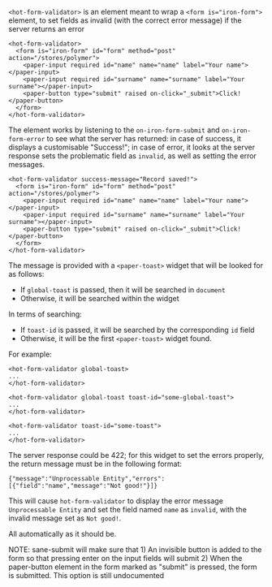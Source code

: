 
`<hot-form-validator>` is an element meant to wrap a `<form is="iron-form">`
element, to set fields as invalid (with the correct error message) if the server
returns an error

    <hot-form-validator>
      <form is="iron-form" id="form" method="post" action="/stores/polymer">
        <paper-input required id="name" name="name" label="Your name"></paper-input>
        <paper-input required id="surname" name="surname" label="Your surname"></paper-input>
        <paper-button type="submit" raised on-click="_submit">Click!</paper-button>
      </form>
    </hot-form-validator>

The element works by listening to the `on-iron-form-submit` and `on-iron-form-error`
to see what the server has returned: in case of success, it displays a
customisable "Success!"; in case of error, it looks at the server response sets
the problematic field as `invalid`, as well as setting the error messages.

    <hot-form-validator success-message="Record saved!">
      <form is="iron-form" id="form" method="post" action="/stores/polymer">
        <paper-input required id="name" name="name" label="Your name"></paper-input>
        <paper-input required id="surname" name="surname" label="Your surname"></paper-input>
        <paper-button type="submit" raised on-click="_submit">Click!</paper-button>
      </form>
    </hot-form-validator>

The message is provided with a `<paper-toast>` widget that will be looked for
as follows:

 - If `global-toast` is passed, then it will be searched in `document`
 - Otherwise, it will be searched within the widget

In terms of searching:

 - If `toast-id` is passed, it will be searched by the corresponding `id` field
 - Otherwise, it will be the first `<paper-toast>` widget found.

For example:

    <hot-form-validator global-toast>
    ...
    </hot-form-validator>

    <hot-form-validator global-toast toast-id="some-global-toast">
    ...
    </hot-form-validator>

    <hot-form-validator toast-id="some-toast">
    ...
    </hot-form-validator>

The server response could be 422; for this widget to set the errors properly,
the return message must be in the following format:

    {"message":"Unprocessable Entity","errors":[{"field":"name","message":"Not good!"}]}

This will cause `hot-form-validator` to display the error message `Unprocessable Entity`
and set the field named `name` as `invalid`, with the invalid message set as
`Not good!`.

All automatically as it should be.

NOTE: sane-submit will make sure that 1) An invisible button is added to the form
so that pressing enter on the input fields will submit 2) When the paper-button
element in the form marked as "submit" is pressed, the form is submitted.
This option is still undocumented

